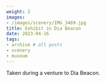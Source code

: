 ```yaml
---
weight: 2
images:
- /images/scenery/IMG_3469.jpg
title: Exhibit in Dia Beacon
date: 2023-04-16
tags:
- archive # all posts
- scenery
- museum
---
```


Taken during a venture to Dia Beacon. 
